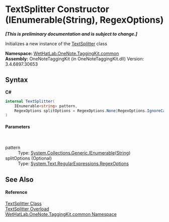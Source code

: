 # TextSplitter Constructor (IEnumerable(String), RegexOptions)
 _**\[This is preliminary documentation and is subject to change.\]**_

Initializes a new instance of the <a href="5c86e52d-3022-b69b-22dd-5f5b010b0710">TextSplitter</a> class

**Namespace:**&nbsp;<a href="bcdbab9c-63d1-48a4-6937-af53fb8d9a55">WetHatLab.OneNote.TaggingKit.common</a><br />**Assembly:**&nbsp;OneNoteTaggingKit (in OneNoteTaggingKit.dll) Version: 3.4.6897.30653

## Syntax

**C#**<br />
``` C#
internal TextSplitter(
	IEnumerable<string> pattern,
	RegexOptions splitOptions = RegexOptions.None|RegexOptions.IgnoreCase|RegexOptions.Compiled
)
```


#### Parameters
&nbsp;<dl><dt>pattern</dt><dd>Type: <a href="http://msdn2.microsoft.com/en-us/library/9eekhta0" target="_blank">System.Collections.Generic.IEnumerable</a>(<a href="http://msdn2.microsoft.com/en-us/library/s1wwdcbf" target="_blank">String</a>)<br /></dd><dt>splitOptions (Optional)</dt><dd>Type: <a href="http://msdn2.microsoft.com/en-us/library/443e8hc7" target="_blank">System.Text.RegularExpressions.RegexOptions</a><br /></dd></dl>

## See Also


#### Reference
<a href="5c86e52d-3022-b69b-22dd-5f5b010b0710">TextSplitter Class</a><br /><a href="911a4b02-a831-2a4a-ed05-d9cbeafa3e51">TextSplitter Overload</a><br /><a href="bcdbab9c-63d1-48a4-6937-af53fb8d9a55">WetHatLab.OneNote.TaggingKit.common Namespace</a><br />
